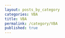 ```yaml
---
layout: posts_by_category
categories: VBA
title: VBA
permalink: /category/VBA
published: true
---
```

